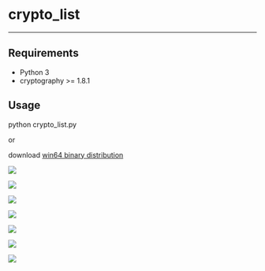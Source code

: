 # crypto_list
---

## Requirements

- Python 3
- cryptography >= 1.8.1

## Usage

python crypto_list.py

or

download [win64 binary distribution](http://www.pedroboechat.com/downloads/crypto_list.zip)

![](http://www.pedroboechat.com/images/crypto-list-1.png)

![](http://www.pedroboechat.com/images/crypto-list-2.png)

![](http://www.pedroboechat.com/images/crypto-list-3.png)

![](http://www.pedroboechat.com/images/crypto-list-4(2).png)

![](http://www.pedroboechat.com/images/crypto-list-5.png)

![](http://www.pedroboechat.com/images/crypto-list-6.png)

![](http://www.pedroboechat.com/images/crypto-list-7.png)

